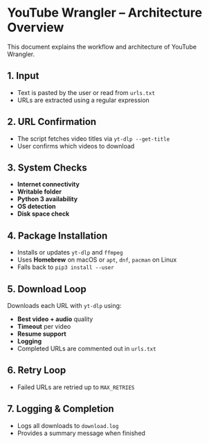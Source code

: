 # YouTube Wrangler – Architecture Overview

This document explains the workflow and architecture of YouTube Wrangler.

## 1. Input

- Text is pasted by the user or read from `urls.txt`
- URLs are extracted using a regular expression

## 2. URL Confirmation

- The script fetches video titles via `yt-dlp --get-title`
- User confirms which videos to download

## 3. System Checks

- **Internet connectivity**
- **Writable folder**
- **Python 3 availability**
- **OS detection**
- **Disk space check**

## 4. Package Installation

- Installs or updates `yt-dlp` and `ffmpeg`
- Uses **Homebrew** on macOS or `apt`, `dnf`, `pacman` on Linux
- Falls back to `pip3 install --user`

## 5. Download Loop

Downloads each URL with `yt-dlp` using:

- **Best video + audio** quality
- **Timeout** per video
- **Resume support**
- **Logging**
- Completed URLs are commented out in `urls.txt`

## 6. Retry Loop

- Failed URLs are retried up to `MAX_RETRIES`

## 7. Logging & Completion

- Logs all downloads to `download.log`
- Provides a summary message when finished